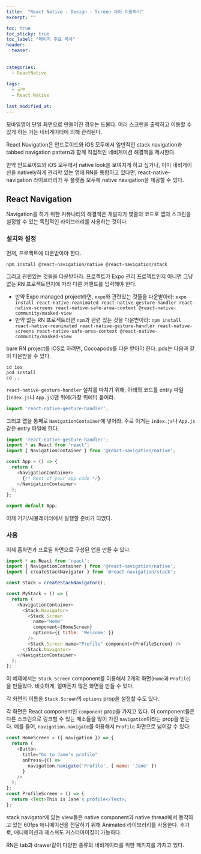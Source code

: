 ```yaml
---
title:  "React Native - Design - Screen 사이 이동하기"
excerpt: ""

toc: true
toc_sticky: true
toc_label: "페이지 주요 목차"
header:
  teaser: 
  
  
categories:
  - ReactNative
  
tags:
  - 공부
  - React Native
  
last_modified_at: 
---
```


모바일앱이 단일 화면으로 만들어진 경우는 드물다. 여러 스크린을 출력하고 이동할 수 있게 하는 거는 네비게이터에 의해 관리된다.

React Navigation은 안드로이드와 iOS 모두에서 일반적인 stack navigation과 tabbed navigation pattern과 함께 직접적인 네비게이션 해결책을 제시한다.

만약 안드로이드와 iOS 모두에서 native look을 보여지게 하고 싶거나, 이미 네비게이션을 natively하게 관리학 있는 앱에 RN을 통합하고 있다면, 
react-native-navigation 라이브러리가 두 플랫폼 모두에 native navigation을 제공할 수 있다.

## React Navigation

Navigation을 하기 위한 커뮤니티의 해결책은 개발자가 몇줄의 코드로 앱의 스크린을 설정할 수 있는 독립적인 라이브러리를 사용하는 것이다.

### 설치와 설정

먼저, 프로젝트에 다운받아야 한다.

```
npm install @react-navigation/native @react-navigation/stack
```

그리고 관련있는 것들을 다운받아라. 프로젝트가 Expo 관리 프로젝트인지 아니면 그냥 없는 RN 프로젝트인지에 따라 다른 커맨드를 입력해야 한다.

* 만약 Expo managed project라면, `expo`와 관련있는 것들을 다운받아라:
  `expo install react-native-reanimated react-native-gesture-handler react-native-screens react-native-safe-area-context @react-native-community/masked-view`
* 만약 없는 RN 프로젝트라면 `npm`과 관련 있는 것을 다운받아라:
  `npm install react-native-reanimated react-native-gesture-handler react-native-screens react-native-safe-area-context @react-native-community/masked-view`
  
bare RN project를 iOS로 하려면, Cocoapods를 다운 받아야 한다. pds는 다음과 같이 다운받을 수 있다.

```
cd ios
pod install
cd ..
```

`react-native-gesture-handler` 설치를 마치기 위해, 아래의 코드를 entry 파일(`index.js`나 `App.js`)맨 위에(가장 위에!!) 붙여라.

```js
import 'react-native-gesture-handler';
```

그리고 앱을 통째로 `NavigationContainer`에 넣어라. 주로 이거는 `index.js`나 `App.js`같은 entry 파일에 한다.

```js
import 'react-native-gesture-handler';
import * as React from 'react';
import { NavigationContainer } from '@react-navigation/native';

const App = () => {
  return (
    <NavigationContainer>
      {/* Rest of your app code */}
    </NavigationContainer>
  );
};

export default App;
```

이제 기기/시뮬레이터에서 실행할 준비가 되었다.

### 사용

이제 홈화면과 프로필 화면으로 구성된 앱을 만들 수 있다.

```js
import * as React from 'react';
import { NavigationContainer } from '@react-navigation/native';
import { createStackNavigator } from '@react-navigation/stack';

const Stack = createStackNavigator();

const MyStack = () => {
  return (
    <NavigationContainer>
      <Stack.Navigator>
        <Stack.Screen
          name="Home"
          component={HomeScreen}
          options={{ title: 'Welcome' }}
        />
        <Stack.Screen name="Profile" component={ProfileScreen} />
      </Stack.Navigator>
    </NavigationContainer>
  );
};
```

이 예제에서는 `Stack.Screen` component를 이용해서 2개의 화면(`Home`과 `Profile`)을 만들었다. 비슷하게, 
얼마든지 많은 화면을 만들 수 있다.

각 화면의 이름을 `Stack.Screen`의 `options` prop을 설정할 수도 있다.

각 화면은 React component인 `component` prop을 가지고 있다. 이 component들은 다른 스크린으로 링크할 수 있는 메소들을 많이 가진
`navigation`이라는 prop을 받는다. 예를 들어, `navigation.navigate`를 이용해서 `Profile` 화면으로 넘어갈 수 있다:

```js
const HomeScreen = ({ navigation }) => {
  return (
    <Button
      title="Go to Jane's profile"
      onPress={() =>
        navigation.navigate('Profile', { name: 'Jane' })
      }
    />
  );
};
const ProfileScreen = () => {
  return <Text>This is Jane's profile</Text>;
};
```

stack navigator에 있는 view들은 native component과 native thread에서 동작하고 있는 60fps 애니메이션을 전달하기 위해 Animated 라이브러리를 사용한다.
추가로, 애니메이션과 제스쳐도 커스터마이징이 가능하다.

RN은 tab과 drawer같이 다양한 종류의 네비게이터를 위한 패키지를 가지고 있다.






